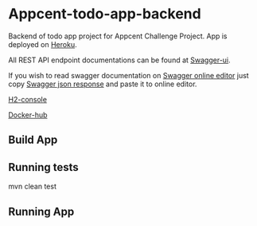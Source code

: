 # Appcent-todo-app-backend

Backend of todo app project for Appcent Challenge Project. App is deployed on [Heroku](https://glaxier-todo.herokuapp.com/). 

All REST API endpoint documentations can be found at [Swagger-ui](https://glaxier-todo.herokuapp.com/swagger-ui/index.html).

If you wish to read swagger documentation on [Swagger online editor](https://editor.swagger.io/) just copy [Swagger json response](https://glaxier-todo.herokuapp.com/v3/api-docs) and paste it to online editor.


[H2-console](https://glaxier-todo.herokuapp.com/h2-console/)

[Docker-hub](https://hub.docker.com/repository/docker/glaxier0/appcent-todo-app)

## Build App

## Running tests

mvn clean test 

## Running App

